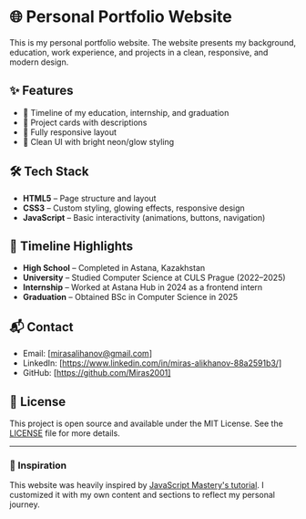 # 🌐 Personal Portfolio Website

This is my personal portfolio website. The website presents my background, education, work experience, and projects in a clean, responsive, and modern design.

## ✨ Features

- 📅 Timeline of my education, internship, and graduation
- 💼 Project cards with descriptions
- 📱 Fully responsive layout
- 🎨 Clean UI with bright neon/glow styling

## 🛠️ Tech Stack

- **HTML5** – Page structure and layout  
- **CSS3** – Custom styling, glowing effects, responsive design  
- **JavaScript** – Basic interactivity (animations, buttons, navigation)

## 📌 Timeline Highlights

- **High School** – Completed in Astana, Kazakhstan  
- **University** – Studied Computer Science at CULS Prague (2022–2025)  
- **Internship** – Worked at Astana Hub in 2024 as a frontend intern  
- **Graduation** – Obtained BSc in Computer Science in 2025  



## 📬 Contact

- Email: [mirasalihanov@gmail.com]
- LinkedIn: [https://www.linkedin.com/in/miras-alikhanov-88a2591b3/]
- GitHub: [https://github.com/Miras2001]

## 📄 License

This project is open source and available under the MIT License. See the [LICENSE](LICENSE) file for more details.

---

### 🙌 Inspiration

This website was heavily inspired by [JavaScript Mastery's tutorial](https://www.youtube.com/watch?v=UqHILyzcULE). I customized it with my own content and sections to reflect my personal journey.

